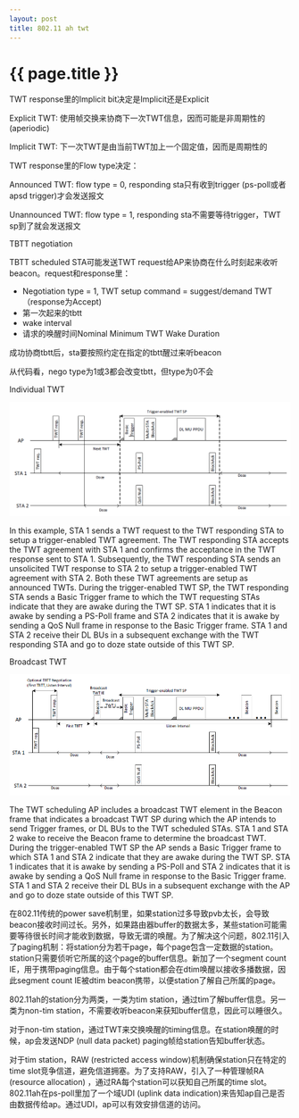 ```yaml
---
layout: post
title: 802.11 ah twt
---
```


{{ page.title }}
================

TWT response里的Implicit bit决定是Implicit还是Explicit

Explicit TWT: 使用帧交换来协商下一次TWT信息，因而可能是非周期性的(aperiodic)

Implicit TWT: 下一次TWT是由当前TWT加上一个固定值，因而是周期性的

TWT response里的Flow type决定：

Announced TWT: flow type = 0, responding sta只有收到trigger (ps-poll或者apsd trigger)才会发送报文

Unannounced TWT: flow type = 1, responding sta不需要等待trigger，TWT sp到了就会发送报文

TBTT negotiation

TBTT scheduled STA可能发送TWT request给AP来协商在什么时刻起来收听beacon。request和response里：

  - Negotiation type = 1, TWT setup command = suggest/demand TWT（response为Accept)
  - 第一次起来的tbtt
  - wake interval
  - 请求的唤醒时间Nominal Minimum TWT Wake Duration

成功协商tbtt后，sta要按照约定在指定的tbtt醒过来听beacon

从代码看，nego type为1或3都会改变tbtt，但type为0不会


Individual TWT

![](/images/posts/2021-06-15/itwt.png)

In this example, STA 1 sends a TWT request to the TWT responding STA to setup a trigger-enabled TWT
agreement. The TWT responding STA accepts the TWT agreement with STA 1 and confirms the acceptance
in the TWT response sent to STA 1. Subsequently, the TWT responding STA sends an unsolicited TWT
response to STA 2 to setup a trigger-enabled TWT agreement with STA 2. Both these TWT agreements are
setup as announced TWTs. During the trigger-enabled TWT SP, the TWT responding STA sends a Basic
Trigger frame to which the TWT requesting STAs indicate that they are awake during the TWT SP. STA 1
indicates that it is awake by sending a PS-Poll frame and STA 2 indicates that it is awake by sending a QoS
Null frame in response to the Basic Trigger frame. STA 1 and STA 2 receive their DL BUs in a subsequent
exchange with the TWT responding STA and go to doze state outside of this TWT SP.


Broadcast TWT

![](/images/posts/2021-06-15/btwt.png)

The TWT scheduling AP includes a broadcast TWT element in the Beacon frame that indicates a broadcast
TWT SP during which the AP intends to send Trigger frames, or DL BUs to the TWT scheduled STAs. STA
1 and STA 2 wake to receive the Beacon frame to determine the broadcast TWT. During the trigger-enabled
TWT SP the AP sends a Basic Trigger frame to which STA 1 and STA 2 indicate that they are awake during
the TWT SP. STA 1 indicates that it is awake by sending a PS-Poll and STA 2 indicates that it is awake by
sending a QoS Null frame in response to the Basic Trigger frame. STA 1 and STA 2 receive their DL BUs in
a subsequent exchange with the AP and go to doze state outside of this TWT SP.

在802.11传统的power save机制里，如果station过多导致pvb太长，会导致beacon接收时间过长。另外，如果路由器buffer的数据太多，某些station可能需要等待很长时间才能收到数据，导致无谓的唤醒。为了解决这个问题，802.11引入了paging机制：将station分为若干page，每个page包含一定数据的station。station只需要侦听它所属的这个page的buffer信息。新加了一个segment count IE，用于携带paging信息。由于每个station都会在dtim唤醒以接收多播数据，因此segment count IE被dtim beacon携带，以便station了解自己所属的page。

802.11ah的station分为两类，一类为tim station，通过tim了解buffer信息。另一类为non-tim station，不需要收听beacon来获知buffer信息，因此可以睡很久。

对于non-tim station，通过TWT来交换唤醒的timing信息。在station唤醒的时候，ap会发送NDP (null data packet) paging帧给station告知buffer状态。

对于tim station，RAW (restricted access window)机制确保station只在特定的time slot竞争信道，避免信道拥塞。为了支持RAW，引入了一种管理帧RA (resource allocation) ，通过RA每个station可以获知自己所属的time slot。802.11ah在ps-poll里加了一个域UDI (uplink data indication)来告知ap自己是否由数据传给ap。通过UDI，ap可以有效安排信道的访问。
